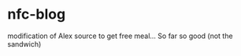 nfc-blog
========

modification of Alex source to get free meal... So far so good (not the sandwich)
